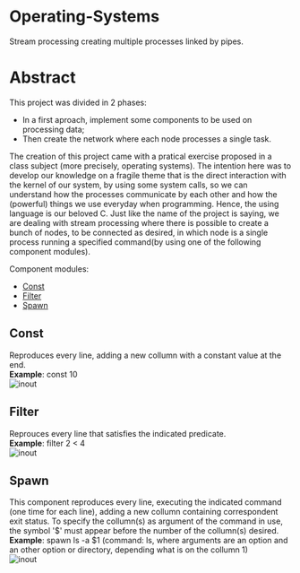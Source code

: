 # Operating-Systems

Stream processing creating multiple processes linked by pipes.

Abstract
========


This project was divided in 2 phases:
  - In a first aproach, implement some components to be used on processing data;
  - Then create the network where each node processes a single task.

The creation of this project came with a pratical exercise proposed in a class subject (more precisely, operating systems).
The intention here was to develop our knowledge on a fragile theme that is the direct interaction with the kernel of our system, by using some system calls, so we can understand how the processes communicate by each other and how the (powerful) things we use everyday when programming. Hence, the using language is our beloved C.
Just like the name of the project is saying, we are dealing with stream processing where there is possible to create a bunch of nodes, to be connected as desired, in which node is a single process running a specified command(by using one of the following component modules). 


 Component modules:
 - [Const](./StreamProcessing/const.c)  
 - [Filter](./StreamProcessing/filter.c)  
 - [Spawn](./StreamProcessing/spawn.c)  


Const
-----

Reproduces every line, adding a new collumn with a constant value at the end.  
**Example**: const 10     
![inout](https://github.com/ReiKratos/Operating-Systems/blob/master/StreamProcessing/imagem.png)

Filter
------

Reprouces every line that satisfies the indicated predicate.  
**Example**: filter 2 < 4  
![inout](https://github.com/ReiKratos/Operating-Systems/blob/master/StreamProcessing/filter.png)  


Spawn
-----

This component reproduces every line, executing the indicated command (one time for each line), adding a new collumn containing correspondent exit status. To specify the collumn(s) as argument of the command in use, the symbol '$' must appear before the number of the collumn(s) desired.  
**Example**: spawn ls -a $1 (command: ls, where arguments are an option and an other option or directory, depending what is on the collumn 1)  
![inout](https://github.com/ReiKratos/Operating-Systems/blob/master/StreamProcessing/spawn.png)  

